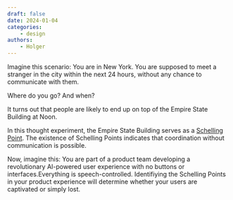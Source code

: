 ```yaml
---
draft: false
date: 2024-01-04
categories:
    - design
authors:
    - Holger
---
```

Imagine this scenario: You are in New York. You are supposed to meet a stranger in the city within the next 24 hours, without any chance to communicate with them. 

Where do you go? And when?

It turns out that people are likely to end up on top of the Empire State Building at Noon.

In this thought experiment, the Empire State Building serves as a [Schelling Point](https://www.youtube.com/watch?v=BtW-Ds-artA). The existence of Schelling Points indicates that coordination without communication is possible.

Now, imagine this: You are part of a product team developing a revolutionary AI-powered user experience with no buttons or interfaces.Everything is speech-controlled. Identifiying the Schelling Points in your product experience will determine whether your users are captivated or simply lost.